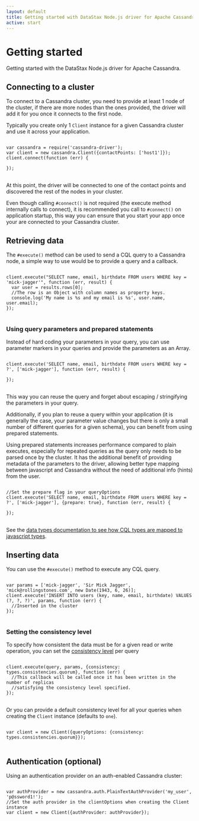 ```yaml
---
layout: default
title: Getting started with DataStax Node.js driver for Apache Cassandra
active: start
---
```



# Getting started

Getting started with the DataStax Node.js driver for Apache Cassandra.

## Connecting to a cluster

To connect to a Cassandra cluster, you need to provide at least 1 node of the cluster, 
 if there are more nodes than the ones provided, the driver will add it for you once it connects to the first node.
 
Typically you create only 1 `Client` instance for a given Cassandra cluster and use it across your application.

<pre>
<code class="javascript">
var cassandra = require('cassandra-driver');
var client = new cassandra.Client({contactPoints: ['host1']});
client.connect(function (err) {
  
});
</code>
</pre>

At this point, the driver will be connected to one of the contact points and discovered the rest of the nodes in your cluster.  

Even though calling `#connect()` is not required (the execute method internally calls to connect), it is recommended you call to `#connect()` 
 on application startup, this way you can ensure that you start your app once your are connected to your Cassandra cluster.

## Retrieving data

The `#execute()` method can be used to send a CQL query to a Cassandra node, a simple way to use would be to provide a query and a callback.

<pre>
<code class="javascript">
client.execute("SELECT name, email, birthdate FROM users WHERE key = 'mick-jagger'", function (err, result) {
  var user = results.rows[0];
  //The row is an Object with column names as property keys. 
  console.log('My name is %s and my email is %s', user.name, user.email);
});
</code>
</pre>

### Using query parameters and prepared statements

Instead of hard coding your parameters in your query, you can use parameter markers in your queries and provide the parameters as an Array.
 
<pre>
<code class="javascript">
client.execute('SELECT name, email, birthdate FROM users WHERE key = ?', ['mick-jagger'], function (err, result) {

});
</code>
</pre>

This way you can reuse the query and forget about escaping / stringifying the parameters in your query. 

Additionally, if you plan to reuse a query within your application (it is generally the case, your parameter value changes 
but there is only a small number of different queries for a given schema), you can benefit from using prepared statements.
 
Using prepared statements increases performance compared to plain executes, especially for repeated queries as the query only needs to be parsed once by the cluster. 
It has the additional benefit of providing metadata of the parameters to the driver, allowing better type mapping between javascript and Cassandra without the need of additional info (hints) from the user.

<pre>
<code class="javascript">
//Set the prepare flag in your queryOptions
client.execute('SELECT name, email, birthdate FROM users WHERE key = ?', ['mick-jagger'], {prepare: true}, function (err, result) {

});
</code>
</pre>

See the [data types documentation to see how CQL types are mapped to javascript types](datatypes). 

## Inserting data

You can use the `#execute()` method to execute any CQL query.

<pre>
<code class="javascript">
var params = ['mick-jagger', 'Sir Mick Jagger', 'mick@rollingstones.com', new Date(1943, 6, 26)];
client.execute('INSERT INTO users (key, name, email, birthdate) VALUES (?, ?, ?)', params, function (err) {
  //Inserted in the cluster
});
</code>
</pre>

### Setting the consistency level

To specify how consistent the data must be for a given read or write operation, you can set the [consistency level][consistency] per query

<pre>
<code class="javascript">
client.execute(query, params, {consistency: types.consistencies.quorum}, function (err) {
  //This callback will be called once it has been written in the number of replicas
  //satisfying the consistency level specified.
});
</code>
</pre>

Or you can provide a default consistency level for all your queries when creating the `Client` instance (defaults to `one`).

<pre><code class="javascript">
var client = new Client({queryOptions: {consistency: types.consistencies.quorum}});
</code>
</pre>

## Authentication (optional)

Using an authentication provider on an auth-enabled Cassandra cluster:

<pre><code class="javascript">
var authProvider = new cassandra.auth.PlainTextAuthProvider('my_user', 'p@ssword1!');
//Set the auth provider in the clientOptions when creating the Client instance
var client = new Client({authProvider: authProvider});
</code>
</pre>

[consistency]: http://www.datastax.com/documentation/cassandra/2.0/cassandra/dml/dml_config_consistency_c.html